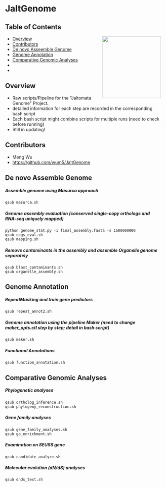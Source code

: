 # JaltGenome

## Table of Contents
<img align="right" src="images/FIGURE_1.png" width="190" height="200">

* [Overview](#overview)
* [Contributors](#contributors)
* [De novo Asseemble Genome](#de-novo-asseemble-genome)
* [Genome Annotation](#genome-annotation)
* [Comparative Genomic Analyses](#comparative-genomic-analyses)
* 
*

## Overview
* Raw scripts/Pipeline for the "Jaltomata Genome" Project.
* detailed information for each step are recorded in the corresponding bash script
* Each bash script might combine scripts for multiple runs (need to check before running)
* Still in updating!

## Contributors 
* Meng Wu
* https://github.com/wum5/JaltGenome

## De novo Assemble Genome
##### Assemble genome using Masurca approach
```
qsub masurca.sh
```
##### Genome assembly evaluation (conserved single-copy orthologs and RNA-seq uniquely mapped)
```
python genome_stat.py -i final_assembly.fasta -s 1500000000
qsub cegs_eval.sh
qsub mapping.sh
```
##### Remove contaminants in the assembly and assemble Organelle genome separately
```
qsub blast_contaminants.sh
qsub organelle_assembly.sh
```
## Genome Annotation
##### RepeatMasking and train gene predictors
```
qsub repeat_annot2.sh
```
##### Genome annotation using the pipeline Maker (need to change maker_opts.ctl step by step; detail in bash script)
```
qsub maker.sh
```
##### Functional Annotations
```
qsub function_annotation.sh
```
## Comparative Genomic Analyses
##### Phylogenetic analyses
```
qsub ortholog_inference.sh
qsub phylogeny_reconstruction.sh
```
##### Gene family analyses
```
qsub gene_family_analyses.sh
qsub go_enrichment.sh
```
##### Examination on SEUSS gene
```
qsub candidate_analyze.sh
```
#####  Molecular evolution (dN/dS) analyses
```
qsub dnds_test.sh
```

